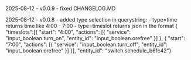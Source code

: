 2025-08-12 - v0.0.9 - fixed CHANGELOG.MD

2025-08-12 - v0.0.8 - added type selection in querystring:
                            - type=time returns time like 4:00 - 7:00
                            - type=timeslot returns json in the format
                                { "timeslots":[{ "start": "4:00", "actions": [{ "service": "input_boolean.turn_on", "entity_id": "input_boolean.orefree" }] }, { "start": "7:00", "actions": [{ "service": "input_boolean.turn_off", "entity_id": "input_boolean.orefree" }] }], "entity_id": "switch.schedule_b6fc42"}
